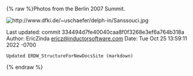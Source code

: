 {% raw %}Photos from the Berlin 2007 Summit.

<img src="http://www.dfki.de/~uschaefer/delph-in/Sanssouci.jpg" title="http://www.dfki.de/~uschaefer/delph-in/Sanssouci.jpg" class="external_image" alt="http://www.dfki.de/~uschaefer/delph-in/Sanssouci.jpg" />


Last updated: commit 334494d7fe40040caa8f0f3268e3ef6a764b318a
Author: EricZinda <ericz@inductorsoftware.com>
Date:   Tue Oct 25 13:59:11 2022 -0700

    Updated ERDW_StructureForNewDocsSite (markdown)
{% endraw %}